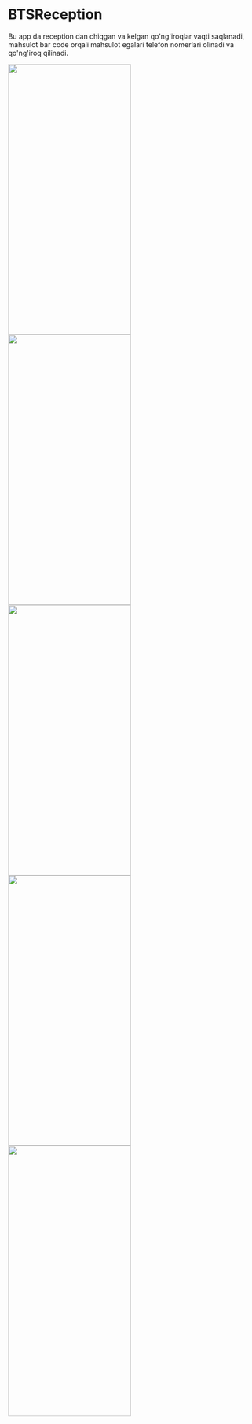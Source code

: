# BTSReception
Bu app da reception dan chiqgan va kelgan qo'ng'iroqlar vaqti saqlanadi, mahsulot bar code orqali mahsulot egalari telefon nomerlari olinadi va qo'ng'iroq qilinadi.



<img align=left width=250 height=550 src="https://user-images.githubusercontent.com/106246180/185848192-3b84abca-5f1b-4ba8-9552-9c174fe9fc82.jpg"/>
<img align=left width=250 height=550 src="https://user-images.githubusercontent.com/106246180/185848283-b7835244-9653-462c-b379-c4007f47dc2e.jpg"/>
<img align=left width=250 height=550 src="https://user-images.githubusercontent.com/106246180/185848337-0ab600a6-2950-42ac-bc34-eacb56522c03.jpg"/>
<img align=left width=20 height=match_parent />
<img align=left width=250 height=550 src="https://user-images.githubusercontent.com/106246180/185848414-e3494e96-abe0-4aa0-aba4-5e952cc0e5d5.jpg"/>
<img align=left width=250 height=550 src="https://user-images.githubusercontent.com/106246180/185848476-58ac813c-a00b-4adb-aac0-590eabe0c5b2.jpg"/>
